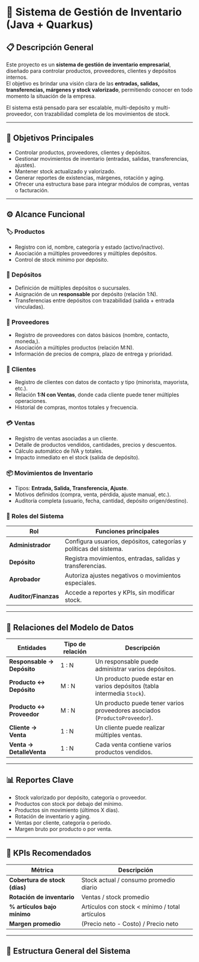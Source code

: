 # 🏢 Sistema de Gestión de Inventario (Java + Quarkus)

## 📋 Descripción General
Este proyecto es un **sistema de gestión de inventario empresarial**, diseñado para controlar productos, proveedores, clientes y depósitos internos.  
El objetivo es brindar una visión clara de las **entradas, salidas, transferencias, márgenes y stock valorizado**, permitiendo conocer en todo momento la situación de la empresa.

El sistema está pensado para ser escalable, multi-depósito y multi-proveedor, con trazabilidad completa de los movimientos de stock.

---

## 🧩 Objetivos Principales
- Controlar productos, proveedores, clientes y depósitos.
- Gestionar movimientos de inventario (entradas, salidas, transferencias, ajustes).
- Mantener stock actualizado y valorizado.
- Generar reportes de existencias, márgenes, rotación y aging.
- Ofrecer una estructura base para integrar módulos de compras, ventas o facturación.

---

## ⚙️ Alcance Funcional

### 🏷️ Productos
- Registro con id, nombre, categoría y estado (activo/inactivo).
- Asociación a múltiples proveedores y múltiples depósitos.
- Control de stock mínimo por depósito.

### 🏬 Depósitos
- Definición de múltiples depósitos o sucursales.
- Asignación de un **responsable** por depósito (relación 1:N).
- Transferencias entre depósitos con trazabilidad (salida + entrada vinculadas).

### 🚚 Proveedores
- Registro de proveedores con datos básicos (nombre, contacto, moneda,).
- Asociación a múltiples productos (relación M:N).
- Información de precios de compra, plazo de entrega y prioridad.

### 👥 Clientes
- Registro de clientes con datos de contacto y tipo (minorista, mayorista, etc.).
- Relación **1:N con Ventas**, donde cada cliente puede tener múltiples operaciones.
- Historial de compras, montos totales y frecuencia.

### 💳 Ventas
- Registro de ventas asociadas a un cliente.
- Detalle de productos vendidos, cantidades, precios y descuentos.
- Cálculo automático de IVA y totales.
- Impacto inmediato en el stock (salida de depósito).

### 📦 Movimientos de Inventario
- Tipos: **Entrada, Salida, Transferencia, Ajuste**.
- Motivos definidos (compra, venta, pérdida, ajuste manual, etc.).
- Auditoría completa (usuario, fecha, cantidad, depósito origen/destino).

### 🔐 Roles del Sistema
| Rol | Funciones principales |
|------|------------------------|
| **Administrador** | Configura usuarios, depósitos, categorías y políticas del sistema. |
| **Depósito** | Registra movimientos, entradas, salidas y transferencias. |
| **Aprobador** | Autoriza ajustes negativos o movimientos especiales. |
| **Auditor/Finanzas** | Accede a reportes y KPIs, sin modificar stock. |

---

## 🧮 Relaciones del Modelo de Datos

| Entidades | Tipo de relación | Descripción |
|------------|------------------|--------------|
| **Responsable → Depósito** | 1 : N | Un responsable puede administrar varios depósitos. |
| **Producto ↔ Depósito** | M : N | Un producto puede estar en varios depósitos (tabla intermedia `Stock`). |
| **Producto ↔ Proveedor** | M : N | Un producto puede tener varios proveedores asociados (`ProductoProveedor`). |
| **Cliente → Venta** | 1 : N | Un cliente puede realizar múltiples ventas. |
| **Venta → DetalleVenta** | 1 : N | Cada venta contiene varios productos vendidos. |

---

## 📊 Reportes Clave
- Stock valorizado por depósito, categoría o proveedor.
- Productos con stock por debajo del mínimo.
- Productos sin movimiento (últimos X días).
- Rotación de inventario y aging.
- Ventas por cliente, categoría o periodo.
- Margen bruto por producto o por venta.

---

## 🧠 KPIs Recomendados
| Métrica | Descripción |
|----------|--------------|
| **Cobertura de stock (días)** | Stock actual / consumo promedio diario |
| **Rotación de inventario** | Ventas / stock promedio |
| **% artículos bajo mínimo** | Artículos con stock < mínimo / total artículos |
| **Margen promedio** | (Precio neto - Costo) / Precio neto |

---

## 🧱 Estructura General del Sistema

